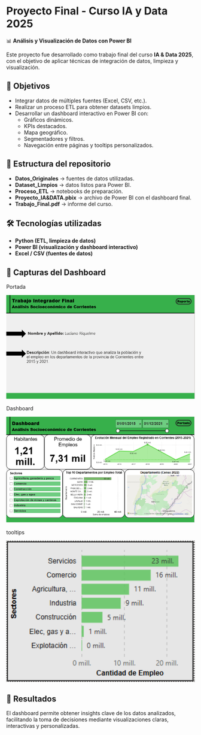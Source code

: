 # Proyecto Final - Curso IA y Data 2025

📊 **Análisis y Visualización de Datos con Power BI**

Este proyecto fue desarrollado como trabajo final del curso **IA & Data 2025**, con el objetivo de aplicar técnicas de integración de datos, limpieza y visualización.

## 🚀 Objetivos
- Integrar datos de múltiples fuentes (Excel, CSV, etc.).
- Realizar un proceso ETL para obtener datasets limpios.
- Desarrollar un dashboard interactivo en Power BI con:
  - Gráficos dinámicos.
  - KPIs destacados.
  - Mapa geográfico.
  - Segmentadores y filtros.
  - Navegación entre páginas y tooltips personalizados.

## 📂 Estructura del repositorio
- **Datos_Originales** → fuentes de datos utilizadas.
- **Dataset_Limpios** → datos listos para Power BI.
- **Proceso_ETL** → notebooks de preparación.
- **Proyecto_IA&DATA.pbix** → archivo de Power BI con el dashboard final.
- **Trabajo_Final.pdf** → informe del curso.

## 🛠️ Tecnologías utilizadas
- **Python (ETL, limpieza de datos)**
- **Power BI (visualización y dashboard interactivo)**
- **Excel / CSV (fuentes de datos)**

## 📸 Capturas del Dashboard
Portada
<p align="center">
  <img src="Imagen dashboard/1.PNG" alt="Gráfico de ejemplo" width="600"/>
</p>
Dashboard
<p align="center">
  <img src="Imagen dashboard/2.PNG" alt="Gráfico de ejemplo" width="600"/>
</p>
tooltips
<p align="center">
  <img src="Imagen dashboard/3.PNG" alt="Gráfico de ejemplo" width="600"/>
</p>

## 📌 Resultados
El dashboard permite obtener insights clave de los datos analizados, facilitando la toma de decisiones mediante visualizaciones claras, interactivas y personalizadas.

